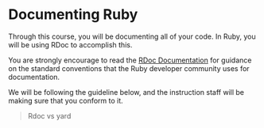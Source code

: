 # Documenting Ruby

Through this course, you will be documenting all of your code. In Ruby, you will be using RDoc to accomplish this.

You are strongly encourage to read the [RDoc Documentation](http://rdoc.sourceforge.net/)  for guidance on the standard conventions that the Ruby developer community uses for documentation.

We will be following the guideline below, and the instruction staff will be making sure that you conform to it.

> Rdoc vs yard
